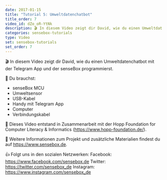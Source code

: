 ```yaml
---
date: 2017-01-15
title: "Tutorial 5: Umweltdatenchatbot"
title_order: 7
video_id: dZo_oR-YtNk
description: 🎬 In diesem Video zeigt dir David, wie du einen Umweltdatenchatbot mit der Telegram App und der senseBox programmierst.
categories: sensebox-tutorials
type: Video
set: sensebox-tutorials
set_order: 7
---
```

🎬 In diesem Video zeigt dir David, wie du einen Umweltdatenchatbot mit der Telegram App und der senseBox programmierst.

🧰 Du brauchst:
- senseBox MCU
- Umweltsensor
- USB-Kabel
- Handy mit Telegram App
- Computer  
- Verbindungskabel


🎥 Dieses Video entstand in Zusammenarbeit mit der Hopp Foundation for Computer Literacy & Informatics (https://www.hopp-foundation.de/).

 🔎 Weitere Informationen zum Projekt und zusätzliche Materialien findest du auf https://www.sensebox.de.


👍 Folgt uns in den sozialen Netzwerken:
Facebook: https://www.facebook.com/sensebox.de
Twitter: https://twitter.com/sensebox_de
Instagram: https://www.instagram.com/sensebox_de
